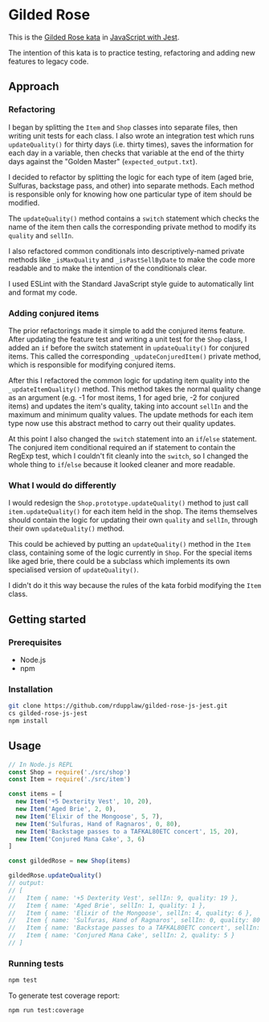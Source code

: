 # Gilded Rose

This is the [Gilded Rose kata](https://github.com/emilybache/GildedRose-Refactoring-Kata) in [JavaScript with Jest](https://github.com/emilybache/GildedRose-Refactoring-Kata/tree/main/js-jest).

The intention of this kata is to practice testing, refactoring and adding new features to legacy code.

## Approach

### Refactoring

I began by splitting the `Item` and `Shop` classes into separate files, then writing unit tests for each class. I also wrote an integration test which runs `updateQuality()` for thirty days (i.e. thirty times), saves the information for each day in a variable, then checks that variable at the end of the thirty days against the "Golden Master" (`expected_output.txt`).

I decided to refactor by splitting the logic for each type of item (aged brie, Sulfuras, backstage pass, and other) into separate methods. Each method is responsible only for knowing how one particular type of item should be modified.

The `updateQuality()` method contains a `switch` statement which checks the name of the item then calls the corresponding private method to modify its `quality` and `sellIn`.

I also refactored common conditionals into descriptively-named private methods like `_isMaxQuality` and `_isPastSellByDate` to make the code more readable and to make the intention of the conditionals clear.

I used ESLint with the Standard JavaScript style guide to automatically lint and format my code.

### Adding conjured items

The prior refactorings made it simple to add the conjured items feature. After updating the feature test and writing a unit test for the `Shop` class, I added an `if` before the switch statement in `updateQuality()` for conjured items. This called the corresponding `_updateConjuredItem()` private method, which is responsible for modifying conjured items.

After this I refactored the common logic for updating item quality into the `_updateItemQuality()` method. This method takes the normal quality change as an argument (e.g. -1 for most items, 1 for aged brie, -2 for conjured items) and updates the item's quality, taking into account `sellIn` and the maximum and minimum quality values. The update methods for each item type now use this abstract method to carry out their quality updates.

At this point I also changed the `switch` statement into an `if`/`else` statement. The conjured item conditional required an if statement to contain the RegExp test, which I couldn't fit cleanly into the `switch`, so I changed the whole thing to `if`/`else` because it looked cleaner and more readable.

### What I would do differently

I would redesign the `Shop.prototype.updateQuality()` method to just call `item.updateQuality()` for each item held in the shop. The items themselves should contain the logic for updating their own `quality` and `sellIn`, through their own `updateQuality()` method.

This could be achieved by putting an `updateQuality()` method in the `Item` class, containing some of the logic currently in `Shop`. For the special items like aged brie, there could be a subclass which implements its own specialised version of `updateQuality()`.

I didn't do it this way because the rules of the kata forbid modifying the `Item` class.

## Getting started

### Prerequisites

* Node.js
* npm

### Installation

```sh
git clone https://github.com/rdupplaw/gilded-rose-js-jest.git
cs gilded-rose-js-jest
npm install
```

## Usage

```javascript
// In Node.js REPL
const Shop = require('./src/shop')
const Item = require('./src/item')

const items = [
  new Item('+5 Dexterity Vest', 10, 20),
  new Item('Aged Brie', 2, 0),
  new Item('Elixir of the Mongoose', 5, 7),
  new Item('Sulfuras, Hand of Ragnaros', 0, 80),
  new Item('Backstage passes to a TAFKAL80ETC concert', 15, 20),
  new Item('Conjured Mana Cake', 3, 6)
]

const gildedRose = new Shop(items)

gildedRose.updateQuality()
// output:
// [
//   Item { name: '+5 Dexterity Vest', sellIn: 9, quality: 19 },
//   Item { name: 'Aged Brie', sellIn: 1, quality: 1 },
//   Item { name: 'Elixir of the Mongoose', sellIn: 4, quality: 6 },
//   Item { name: 'Sulfuras, Hand of Ragnaros', sellIn: 0, quality: 80 },
//   Item { name: 'Backstage passes to a TAFKAL80ETC concert', sellIn: 14, quality: 21 },
//   Item { name: 'Conjured Mana Cake', sellIn: 2, quality: 5 }
// ]
```

### Running tests

```sh
npm test
```

To generate test coverage report:

```sh
npm run test:coverage
```
